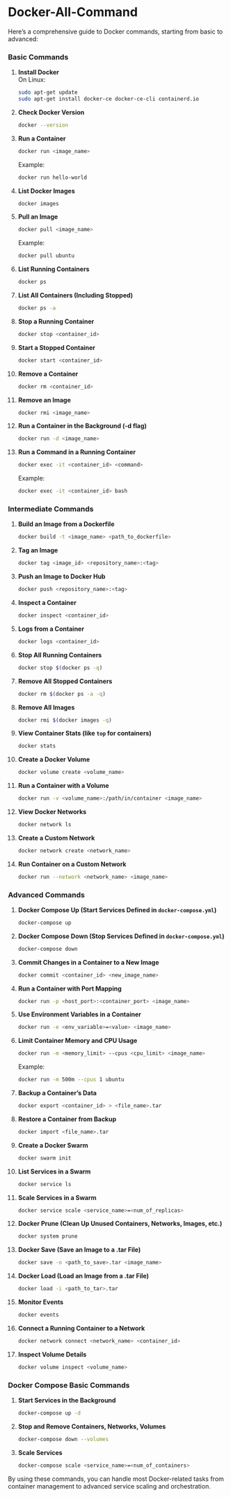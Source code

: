 # Docker-All-Command

Here’s a comprehensive guide to Docker commands, starting from basic to advanced:

### Basic Commands

1. **Install Docker**  
   On Linux:
   ```bash
   sudo apt-get update
   sudo apt-get install docker-ce docker-ce-cli containerd.io
   ```

2. **Check Docker Version**  
   ```bash
   docker --version
   ```

3. **Run a Container**  
   ```bash
   docker run <image_name>
   ```
   Example:
   ```bash
   docker run hello-world
   ```

4. **List Docker Images**  
   ```bash
   docker images
   ```

5. **Pull an Image**  
   ```bash
   docker pull <image_name>
   ```
   Example:
   ```bash
   docker pull ubuntu
   ```

6. **List Running Containers**  
   ```bash
   docker ps
   ```

7. **List All Containers (Including Stopped)**  
   ```bash
   docker ps -a
   ```

8. **Stop a Running Container**  
   ```bash
   docker stop <container_id>
   ```

9. **Start a Stopped Container**  
   ```bash
   docker start <container_id>
   ```

10. **Remove a Container**  
    ```bash
    docker rm <container_id>
    ```

11. **Remove an Image**  
    ```bash
    docker rmi <image_name>
    ```

12. **Run a Container in the Background (-d flag)**  
    ```bash
    docker run -d <image_name>
    ```

13. **Run a Command in a Running Container**  
    ```bash
    docker exec -it <container_id> <command>
    ```
    Example:
    ```bash
    docker exec -it <container_id> bash
    ```

### Intermediate Commands

1. **Build an Image from a Dockerfile**  
   ```bash
   docker build -t <image_name> <path_to_dockerfile>
   ```

2. **Tag an Image**  
   ```bash
   docker tag <image_id> <repository_name>:<tag>
   ```

3. **Push an Image to Docker Hub**  
   ```bash
   docker push <repository_name>:<tag>
   ```

4. **Inspect a Container**  
   ```bash
   docker inspect <container_id>
   ```

5. **Logs from a Container**  
   ```bash
   docker logs <container_id>
   ```

6. **Stop All Running Containers**  
   ```bash
   docker stop $(docker ps -q)
   ```

7. **Remove All Stopped Containers**  
   ```bash
   docker rm $(docker ps -a -q)
   ```

8. **Remove All Images**  
   ```bash
   docker rmi $(docker images -q)
   ```

9. **View Container Stats (like `top` for containers)**  
   ```bash
   docker stats
   ```

10. **Create a Docker Volume**  
    ```bash
    docker volume create <volume_name>
    ```

11. **Run a Container with a Volume**  
    ```bash
    docker run -v <volume_name>:/path/in/container <image_name>
    ```

12. **View Docker Networks**  
    ```bash
    docker network ls
    ```

13. **Create a Custom Network**  
    ```bash
    docker network create <network_name>
    ```

14. **Run Container on a Custom Network**  
    ```bash
    docker run --network <network_name> <image_name>
    ```

### Advanced Commands

1. **Docker Compose Up (Start Services Defined in `docker-compose.yml`)**  
   ```bash
   docker-compose up
   ```

2. **Docker Compose Down (Stop Services Defined in `docker-compose.yml`)**  
   ```bash
   docker-compose down
   ```

3. **Commit Changes in a Container to a New Image**  
   ```bash
   docker commit <container_id> <new_image_name>
   ```

4. **Run a Container with Port Mapping**  
   ```bash
   docker run -p <host_port>:<container_port> <image_name>
   ```

5. **Use Environment Variables in a Container**  
   ```bash
   docker run -e <env_variable>=<value> <image_name>
   ```

6. **Limit Container Memory and CPU Usage**  
   ```bash
   docker run -m <memory_limit> --cpus <cpu_limit> <image_name>
   ```
   Example:
   ```bash
   docker run -m 500m --cpus 1 ubuntu
   ```

7. **Backup a Container’s Data**  
   ```bash
   docker export <container_id> > <file_name>.tar
   ```

8. **Restore a Container from Backup**  
   ```bash
   docker import <file_name>.tar
   ```

9. **Create a Docker Swarm**  
   ```bash
   docker swarm init
   ```

10. **List Services in a Swarm**  
    ```bash
    docker service ls
    ```

11. **Scale Services in a Swarm**  
    ```bash
    docker service scale <service_name>=<num_of_replicas>
    ```

12. **Docker Prune (Clean Up Unused Containers, Networks, Images, etc.)**  
    ```bash
    docker system prune
    ```

13. **Docker Save (Save an Image to a .tar File)**  
    ```bash
    docker save -o <path_to_save>.tar <image_name>
    ```

14. **Docker Load (Load an Image from a .tar File)**  
    ```bash
    docker load -i <path_to_tar>.tar
    ```

15. **Monitor Events**  
    ```bash
    docker events
    ```

16. **Connect a Running Container to a Network**  
    ```bash
    docker network connect <network_name> <container_id>
    ```

17. **Inspect Volume Details**  
    ```bash
    docker volume inspect <volume_name>
    ```

### Docker Compose Basic Commands

1. **Start Services in the Background**  
   ```bash
   docker-compose up -d
   ```

2. **Stop and Remove Containers, Networks, Volumes**  
   ```bash
   docker-compose down --volumes
   ```

3. **Scale Services**  
   ```bash
   docker-compose scale <service_name>=<num_of_containers>
   ```

By using these commands, you can handle most Docker-related tasks from container management to advanced service scaling and orchestration.
